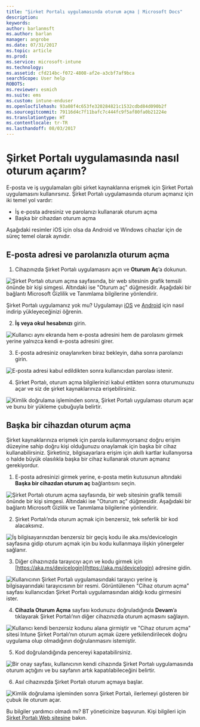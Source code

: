 ```yaml
---
title: "Şirket Portalı uygulamasında oturum açma | Microsoft Docs"
description: 
keywords: 
author: barlanmsft
ms.author: barlan
manager: angrobe
ms.date: 07/31/2017
ms.topic: article
ms.prod: 
ms.service: microsoft-intune
ms.technology: 
ms.assetid: cfd214bc-f072-4808-af2e-a3cbf7af9bca
searchScope: User help
ROBOTS: 
ms.reviewer: esmich
ms.suite: ems
ms.custom: intune-enduser
ms.openlocfilehash: 93a08f4c653fe320284821c1532cdbd84d090b2f
ms.sourcegitcommit: 79116d4c7f11bafc7c444fc9f5af80fa0b21224e
ms.translationtype: HT
ms.contentlocale: tr-TR
ms.lasthandoff: 08/03/2017
---
```

# <a name="how-do-i-sign-in-to-the-company-portal-app---user-story-1132123--"></a>Şirket Portalı uygulamasında nasıl oturum açarım? <!--User Story 1132123-->

E-posta ve iş uygulamaları gibi şirket kaynaklarına erişmek için Şirket Portalı uygulamasını kullanırsınız. Şirket Portalı uygulamasında oturum açmanız için iki temel yol vardır:

* İş e-posta adresiniz ve parolanızı kullanarak oturum açma
* Başka bir cihazdan oturum açma

Aşağıdaki resimler iOS için olsa da Android ve Windows cihazlar için de süreç temel olarak aynıdır.

## <a name="signing-in-with-your-email-address-and-password"></a>E-posta adresi ve parolanızla oturum açma

1. Cihazınızda Şirket Portalı uygulamasını açın ve **Oturum Aç**’a dokunun.

  ![Şirket Portalı oturum açma sayfasında, bir web sitesinin grafik temsili önünde bir kişi simgesi. Altındaki ise "Oturum aç" düğmesidir. Aşağıdaki bir bağlantı Microsoft Gizlilik ve Tanımlama bilgilerine yönlendirir.](/intune/media/cp_ios_aad_signin_after_1704_001.png)

  Şirket Portalı uygulamanız yok mu? Uygulamayı [iOS](install-and-sign-in-to-the-intune-company-portal-app-ios.md) ve [Android](install-the-company-portal-app-android.md) için nasıl indirip yükleyeceğinizi öğrenin.

2. **İş veya okul hesabınızı** girin.

  ![Kullanıcı aynı ekranda hem e-posta adresini hem de parolasını girmek yerine yalnızca kendi e-posta adresini girer.](/intune/media/cp_ios_aad_signin_after_1704_002.png)

3. E-posta adresiniz onaylanırken biraz bekleyin, daha sonra parolanızı girin.

  ![E-posta adresi kabul edildikten sonra kullanıcıdan parolası istenir.](/intune/media/cp_ios_aad_signin_after_1704_003.png)

4. Şirket Portalı, oturum açma bilgilerinizi kabul ettikten sonra oturumunuzu açar ve siz de şirket kaynaklarınıza erişebilirsiniz.   

  ![Kimlik doğrulama işleminden sonra, Şirket Portalı uygulaması oturum açar ve bunu bir yükleme çubuğuyla belirtir.](/intune/media/cp_ios_aad_signin_from_another_device_after_1704_007.png)

## <a name="signing-in-from-another-device"></a>Başka bir cihazdan oturum açma

Şirket kaynaklarınıza erişmek için parola kullanmıyorsanız doğru erişim düzeyine sahip doğru kişi olduğunuzu onaylamak için başka bir cihaz kullanabilirsiniz. Şirketiniz, bilgisayarlara erişim için akıllı kartlar kullanıyorsa o halde büyük olasılıkla başka bir cihaz kullanarak oturum açmanız gerekiyordur.

1. E-posta adresinizi girmek yerine, e-posta metin kutusunun altındaki **Başka bir cihazdan oturum aç** bağlantısını seçin.

  ![Şirket Portalı oturum açma sayfasında, bir web sitesinin grafik temsili önünde bir kişi simgesi. Altındaki ise "Oturum aç" düğmesidir. Aşağıdaki bir bağlantı Microsoft Gizlilik ve Tanımlama bilgilerine yönlendirir.](/intune/media/cp_ios_aad_signin_from_another_device_after_1704_001.png)

2. Şirket Portalı’nda oturum açmak için benzersiz, tek seferlik bir kod alacaksınız.

  ![İş bilgisayarınızdan benzersiz bir geçiş kodu ile aka.ms/devicelogin sayfasına gidip oturum açmak için bu kodu kullanmaya ilişkin yönergeler sağlanır.](/intune/media/cp_ios_aad_signin_from_another_device_after_1704_003.png)

3. Diğer cihazınızda tarayıcıyı açın ve kodu girmek için [https://aka.ms/devicelogin](https://aka.ms/devicelogin) adresine gidin.

  ![Kullanıcının Şirket Portalı uygulamasındaki tarayıcı yerine iş bilgisayarındaki tarayıcısının bir resmi. Görüntülenen "Cihaz oturum açma" sayfası kullanıcıdan Şirket Portalı uygulamasından aldığı kodu girmesini ister.](/intune/media/cp_ios_aad_signin_from_another_device_after_1704_004.png)

4. **Cihazla Oturum Açma** sayfası kodunuzu doğruladığında __Devam__’a tıklayarak Şirket Portalı’nın diğer cihazınızda oturum açmasını sağlayın.

  ![Kullanıcı kendi benzersiz kodunu alana girmiştir ve "Cihaz oturum açma" sitesi Intune Şirket Portalı’nın oturum açmak üzere yetkilendirilecek doğru uygulama olup olmadığının doğrulanmasını istemiştir.](/intune/media/cp_ios_aad_signin_from_another_device_after_1704_005.png)

5. Kod doğrulandığında pencereyi kapatabilirsiniz.

  ![Bir onay sayfası, kullanıcının kendi cihazında Şirket Portalı uygulamasında oturum açtığını ve bu sayfanın artık kapatılabileceğini belirtir.](/intune/media/cp_ios_aad_signin_from_another_device_after_1704_006.png)

6. Asıl cihazınızda Şirket Portalı oturum açmaya başlar.

  ![Kimlik doğrulama işleminden sonra Şirket Portalı, ilerlemeyi gösteren bir çubuk ile oturum açar.](/intune/media/cp_ios_aad_signin_from_another_device_after_1704_007.png)

Bu bilgiler yardımcı olmadı mı? BT yöneticinize başvurun. Kişi bilgileri için [Şirket Portalı Web sitesine](http://portal.manage.microsoft.com) bakın.
